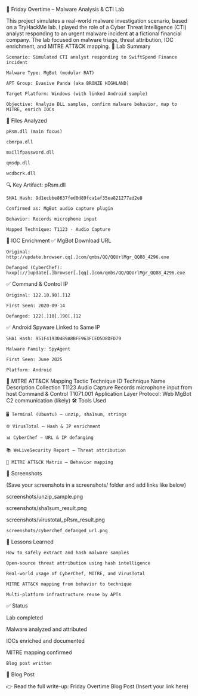🧪 Friday Overtime – Malware Analysis & CTI Lab

This project simulates a real-world malware investigation scenario, based on a TryHackMe lab. I played the role of a Cyber Threat Intelligence (CTI) analyst responding to an urgent malware incident at a fictional financial company. The lab focused on malware triage, threat attribution, IOC enrichment, and MITRE ATT&CK mapping.
📝 Lab Summary

    Scenario: Simulated CTI analyst responding to SwiftSpend Finance incident

    Malware Type: MgBot (modular RAT)

    APT Group: Evasive Panda (aka BRONZE HIGHLAND)

    Target Platform: Windows (with linked Android sample)

    Objective: Analyze DLL samples, confirm malware behavior, map to MITRE, enrich IOCs

📂 Files Analyzed

    pRsm.dll (main focus)

    cbmrpa.dll

    maillfpassword.dll

    qmsdp.dll

    wcdbcrk.dll

🔍 Key Artifact: pRsm.dll

    SHA1 Hash: 9d1ecbbe8637fed0d89fca1af35ea821277ad2e8

    Confirmed as: MgBot audio capture plugin

    Behavior: Records microphone input

    Mapped Technique: T1123 - Audio Capture

🔗 IOC Enrichment
✅ MgBot Download URL

    Original:
    http://update.browser.qq[.]com/qmbs/QQ/QQUrlMgr_QQ88_4296.exe

    Defanged (CyberChef):
    hxxp[://]update[.]browser[.]qq[.]com/qmbs/QQ/QQUrlMgr_QQ88_4296.exe

✅ Command & Control IP

    Original: 122.10.90[.]12

    First Seen: 2020-09-14

    Defanged: 122[.]10[.]90[.]12

✅ Android Spyware Linked to Same IP

    SHA1 Hash: 951F41930489A8BFE963FCED5D8DFD79

    Malware Family: SpyAgent

    First Seen: June 2025

    Platform: Android

🧠 MITRE ATT&CK Mapping
Tactic	Technique ID	Technique Name	Description
Collection	T1123	Audio Capture	Records microphone input from host
Command & Control	T1071.001	Application Layer Protocol: Web	MgBot C2 communication (likely)
🛠️ Tools Used

    🖥️ Terminal (Ubuntu) – unzip, sha1sum, strings

    🌐 VirusTotal – Hash & IP enrichment

    📊 CyberChef – URL & IP defanging

    📚 WeLiveSecurity Report – Threat attribution

    🧠 MITRE ATT&CK Matrix – Behavior mapping

🧩 Screenshots

(Save your screenshots in a screenshots/ folder and add links like below)

screenshots/unzip_sample.png

screenshots/sha1sum_result.png

screenshots/virustotal_pRsm_result.png

    screenshots/cyberchef_defanged_url.png

📘 Lessons Learned

    How to safely extract and hash malware samples

    Open-source threat attribution using hash intelligence

    Real-world usage of CyberChef, MITRE, and VirusTotal

    MITRE ATT&CK mapping from behavior to technique

    Multi-platform infrastructure reuse by APTs

✅ Status

Lab completed

Malware analyzed and attributed

IOCs enriched and documented

MITRE mapping confirmed

    Blog post written

📎 Blog Post

👉 Read the full write-up: Friday Overtime Blog Post (Insert your link here)
